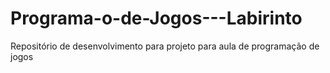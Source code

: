 # Programa-o-de-Jogos---Labirinto
Repositório de desenvolvimento para projeto para aula de programação de jogos
